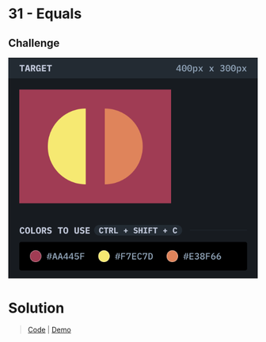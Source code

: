 # 31 - Equals

## Challenge

![Equals](./equals.png)

# Solution

> [Code](https://github.com/npranto/cssbattle/tree/main/battle-6/Equals/index.html) |
> [Demo](https://cssbattle.pages.dev/battle-6/equals/)
